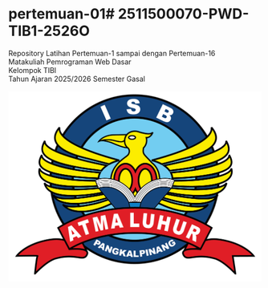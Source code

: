 # pertemuan-01# 2511500070-PWD-TIB1-2526O
Repository Latihan Pertemuan-1 sampai dengan Pertemuan-16<br>
Matakuliah Pemrograman Web Dasar<br>
Kelompok TIBI<br>
Tahun Ajaran 2025/2026
Semester Gasal<br><br>
![Logo ISBAL(logoisbal.png)](../logoisbal.png)